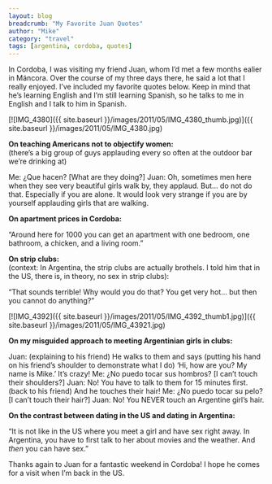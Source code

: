 ```yaml
---
layout: blog
breadcrumb: "My Favorite Juan Quotes"
author: "Mike"
category: "travel"
tags: [argentina, cordoba, quotes]
---
```


In Cordoba, I was visiting my friend Juan, whom I’d met a few months ealier in Máncora. Over the course of my three days there, he said a lot that I really enjoyed. I’ve included my favorite quotes below. Keep in mind that he’s learning English and I’m still learning Spanish, so he talks to me in English and I talk to him in Spanish.

[![IMG_4380]({{ site.baseurl }}/images/2011/05/IMG_4380_thumb.jpg)]({{ site.baseurl }}/images/2011/05/IMG_4380.jpg)

**On teaching Americans not to objectify women:**<br/>
(there’s a big group of guys applauding every so often at the outdoor bar we’re drinking at)

Me: ¿Que hacen? [What are they doing?]
Juan: Oh, sometimes men here when they see very beautiful girls walk by, they applaud. But… do not do that. Especially if you are alone. It would look very strange if you are by yourself applauding girls that are walking.

**On apartment prices in Cordoba:**

“Around here for 1000 you can get an apartment with one bedroom, one bathroom, a chicken, and a living room.”

**On strip clubs:**<br/>
(context: In Argentina, the strip clubs are actually brothels. I told him that in the US, there is, in theory, no sex in strip clubs):

“That sounds terrible! Why would you do that? You get very hot… but then you cannot do anything?”

[![IMG_4392]({{ site.baseurl }}/images/2011/05/IMG_4392_thumb1.jpg)]({{ site.baseurl }}/images/2011/05/IMG_43921.jpg)

**On my misguided approach to meeting Argentinian girls in clubs:**

Juan: (explaining to his friend) He walks to them and says (putting his hand on his friend’s shoulder to demonstrate what I do) ‘Hi, how are you? My name is Mike.’ It’s crazy!
Me: ¿No puedo tocar sus hombros? [I can’t touch their shoulders?]
Juan: No! You have to talk to them for 15 minutes first. (back to his friend) And he touches their hair!
Me: ¿No puedo tocar su pelo? [I can’t touch their hair?]
Juan: No! You NEVER touch an Argentine girl’s hair.

**On the contrast between dating in the US and dating in Argentina:**

“It is not like in the US where you meet a girl and have sex right away. In Argentina, you have to first talk to her about movies and the weather. And *then* you can have sex.”

Thanks again to Juan for a fantastic weekend in Cordoba! I hope he comes for a visit when I’m back in the US.
